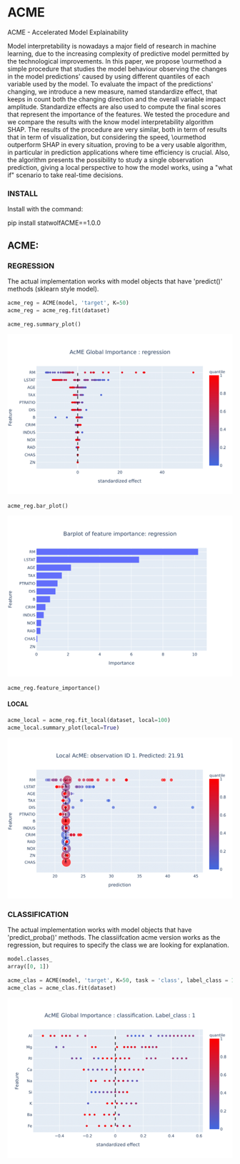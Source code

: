 # ACME
ACME - Accelerated Model Explainability 


Model interpretability is nowadays a major field of research in machine learning, due to the increasing complexity of predictive model permitted by the technological improvements. In this paper, we propose \ourmethod a simple procedure that studies the model behaviour observing the changes in the model predictions' caused by using different quantiles of each variable used by the model.  To evaluate the impact of the predictions' changing, we introduce a new measure, named standardize effect, that keeps in count both the changing direction and the overall variable impact amplitude. Standardize effects are also used to compute the final scores that represent the importance of the features. We tested the procedure and we compare the results with the know model interpretability algorithm SHAP. The results of the procedure are very similar, both in term of results that in term of visualization, but considering the speed, \ourmethod outperform SHAP in every situation, proving to be a very usable algorithm, in particular in prediction applications where time efficiency is crucial. Also, the algorithm presents the possibility to study a single observation prediction, giving a local perspective to how the model works, using a "what if" scenario to take real-time decisions.

### INSTALL 
Install with the command:

pip install statwolfACME==1.0.0

## ACME:

### REGRESSION 

The actual implementation works with model objects that have 'predict()' methods (sklearn style model).

``` python
acme_reg = ACME(model, 'target', K=50)
acme_reg = acme_reg.fit(dataset) 
```

``` python
acme_reg.summary_plot()
```

![ACME summary plot](image/readme/reg.png)

``` python
acme_reg.bar_plot()
```

![ACME bar plot](image/readme/bar.png)

``` python
acme_reg.feature_importance()
```

#### LOCAL

``` python
acme_local = acme_reg.fit_local(dataset, local=100)
acme_local.summary_plot(local=True)
```

![ACME local plot](image/readme/local.png)

### CLASSIFICATION

The actual implementation works with model objects that have 'predict_proba()' methods.
The classiifcation acme version works as the regression, but requires to specify the class we are looking for explanation.

``` python
model.classes_
array([0, 1])
```

``` python
acme_clas = ACME(model, 'target', K=50, task = 'class', label_class = 1 )
acme_clas = acme_clas.fit(dataset) 
```

![ACME clas plot](image/readme/class.png)
